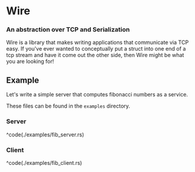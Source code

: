 # Wire
### An abstraction over TCP and Serialization

Wire is a library that makes writing applications that communicate via TCP easy.
If you've ever wanted to conceptually put a struct into one end of a tcp stream
and have it come out the other side, then Wire might be what you are looking for!

## Example
Let's write a simple server that computes fibonacci numbers as a service.

These files can be found in the `examples` directory.
### Server

^code(./examples/fib_server.rs)

### Client

^code(./examples/fib_client.rs)

